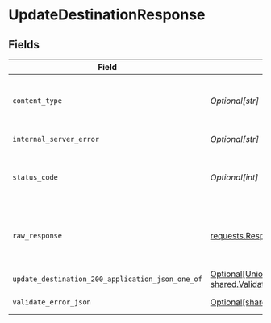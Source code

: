 # UpdateDestinationResponse


## Fields

| Field                                                                                                                                    | Type                                                                                                                                     | Required                                                                                                                                 | Description                                                                                                                              |
| ---------------------------------------------------------------------------------------------------------------------------------------- | ---------------------------------------------------------------------------------------------------------------------------------------- | ---------------------------------------------------------------------------------------------------------------------------------------- | ---------------------------------------------------------------------------------------------------------------------------------------- |
| `content_type`                                                                                                                           | *Optional[str]*                                                                                                                          | :heavy_check_mark:                                                                                                                       | HTTP response content type for this operation                                                                                            |
| `internal_server_error`                                                                                                                  | *Optional[str]*                                                                                                                          | :heavy_minus_sign:                                                                                                                       | Something went wrong                                                                                                                     |
| `status_code`                                                                                                                            | *Optional[int]*                                                                                                                          | :heavy_check_mark:                                                                                                                       | HTTP response status code for this operation                                                                                             |
| `raw_response`                                                                                                                           | [requests.Response](https://requests.readthedocs.io/en/latest/api/#requests.Response)                                                    | :heavy_minus_sign:                                                                                                                       | Raw HTTP response; suitable for custom response parsing                                                                                  |
| `update_destination_200_application_json_one_of`                                                                                         | [Optional[Union[shared.Destination, shared.ValidateErrorJSON, str]]](undefined/models/operations/updatedestination200applicationjson.md) | :heavy_minus_sign:                                                                                                                       | Ok                                                                                                                                       |
| `validate_error_json`                                                                                                                    | [Optional[shared.ValidateErrorJSON]](undefined/models/shared/validateerrorjson.md)                                                       | :heavy_minus_sign:                                                                                                                       | Validation Failed                                                                                                                        |